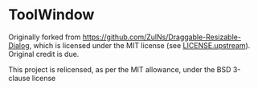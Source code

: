 # ToolWindow

Originally forked from https://github.com/ZulNs/Draggable-Resizable-Dialog, which is licensed under the MIT license
(see [LICENSE.upstream](LICENSE.upstream)). Original credit is due.

This project is relicensed, as per the MIT allowance, under the BSD 3-clause license


